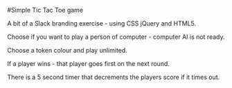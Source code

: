 #Simple Tic Tac Toe game



A bit of a Slack branding exercise - using CSS jQuery and HTML5.

Choose if you want to play a person of computer - computer AI is not ready.

Choose a token colour and play unlimited.

If a player wins - that player goes first on the next round.

There is a 5 second timer that decrements the players score if it times out.
